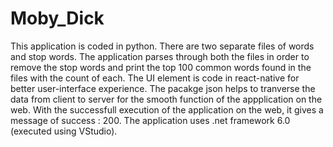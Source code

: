 # Moby_Dick


This application is coded in python. There are two separate files of words and stop words. 
The application parses through both the files in order to remove the stop words and print the top 100 common words found in the files with the count of each. 
The UI element is code in react-native for better user-interface experience.
The pacakge json helps to tranverse the data from client to server for the smooth function of the appplication on the web.
With the successfull execution of the application on the web, it gives a message of success : 200.
The application uses .net framework 6.0 (executed using VStudio).

